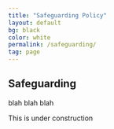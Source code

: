 ```yaml
---
title: "Safeguarding Policy"
layout: default
bg: black
color: white
permalink: /safeguarding/
tag: page
---
```


## Safeguarding

blah blah blah

This is under construction
